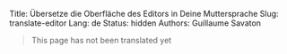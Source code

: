 Title: Übersetze die Oberfläche des Editors in Deine Muttersprache
Slug: translate-editor
Lang: de
Status: hidden
Authors: Guillaume Savaton

> This page has not been translated yet
